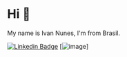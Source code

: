 # Hi 👋

My name is Ivan Nunes, I'm from Brasil.

[![Linkedin Badge](https://img.shields.io/badge/-Ivan%20Nunes-6633cc?style=flat-square&logo=Linkedin&logoColor=white&link=https://www.linkedin.com/in/ivan-gabriel-santos-nunes-282a09178/)](https://www.linkedin.com/in/ivan-gabriel-santos-nunes-282a09178/)
[![image]({https://img.shields.io/badge/HTML5-E34F26?style=for-the-badge&logo=html5&logoColor=white})]
